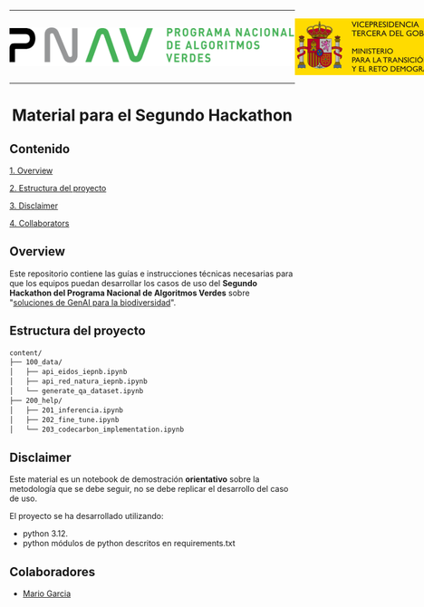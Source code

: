 
---

<div style="display: flex; align-items: center; justify-content: space-between;">
  <img src=".images/PNAV-logo.png" alt="Logo del PNAV" style="width: auto; max-height: 100px;">
  <img src=".images/MITECO-logo_background.png" alt="Logo del MITECO" style="width: auto; max-height: 100px;">
</div>

---

# <p align="center"> **Material para el Segundo Hackathon** </p>


## **Contenido**

[1. Overview](#overview)

[2. Estructura del proyecto](#estructura-del-proyecto)

[3. Disclaimer](#disclaimer)

[4. Collaborators](#colaboradores)

## **Overview**
Este repositorio contiene las guías e instrucciones técnicas necesarias para que los equipos puedan desarrollar los casos de uso del **Segundo Hackathon del Programa Nacional de Algoritmos Verdes** sobre "[soluciones de GenAI para la biodiversidad](https://algoritmosverdes.gob.es/es/hackathon/soluciones-genai-para-la-biodiversidad)".

## **Estructura del proyecto**

```bash
content/
├── 100_data/
│   ├── api_eidos_iepnb.ipynb
│   ├── api_red_natura_iepnb.ipynb
│   └── generate_qa_dataset.ipynb
├── 200_help/
│   ├── 201_inferencia.ipynb
│   ├── 202_fine_tune.ipynb
│   └── 203_codecarbon_implementation.ipynb
```

## **Disclaimer**

Este material es un notebook de demostración **orientativo** sobre la metodología que se debe seguir, no se debe replicar el desarrollo del caso de uso.

El proyecto se ha desarrollado utilizando:

- python 3.12.
- python módulos de python descritos en requirements.txt


## **Colaboradores**

- [Mario Garcia](mailto:mario.b.garcia@accenture.com)
